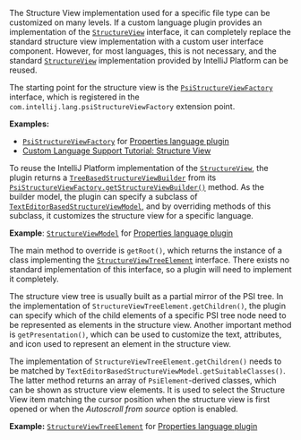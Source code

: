 [//]: # (title: Structure View)

<!-- Copyright 2000-2020 JetBrains s.r.o. and other contributors. Use of this source code is governed by the Apache 2.0 license that can be found in the LICENSE file. -->

The Structure View implementation used for a specific file type can be customized on many levels.
If a custom language plugin provides an implementation of the [`StructureView`](upsource:///platform/editor-ui-api/src/com/intellij/ide/structureView/StructureView.java) interface, it can completely replace the standard structure view implementation with a custom user interface component.
However, for most languages, this is not necessary, and the standard [`StructureView`](upsource:///platform/editor-ui-api/src/com/intellij/ide/structureView/StructureView.java) implementation provided by IntelliJ Platform can be reused.

The starting point for the structure view is the [`PsiStructureViewFactory`](upsource:///platform/editor-ui-api/src/com/intellij/lang/PsiStructureViewFactory.java) interface, which is registered in the `com.intellij.lang.psiStructureViewFactory` extension point.

**Examples:**
- [`PsiStructureViewFactory`](upsource:///plugins/properties/src/com/intellij/lang/properties/structureView/PropertiesStructureViewBuilderFactory.java) for [Properties language plugin](upsource:///plugins/properties)
- [Custom Language Support Tutorial: Structure View](structure_view_factory.md)

To reuse the IntelliJ Platform implementation of the [`StructureView`](upsource:///platform/editor-ui-api/src/com/intellij/ide/structureView/StructureView.java), the plugin returns a [`TreeBasedStructureViewBuilder`](upsource:///platform/editor-ui-api/src/com/intellij/ide/structureView/TreeBasedStructureViewBuilder.java) from its [`PsiStructureViewFactory.getStructureViewBuilder()`](upsource:///platform/editor-ui-api/src/com/intellij/lang/PsiStructureViewFactory.java) method.
As the builder model, the plugin can specify a subclass of [`TextEditorBasedStructureViewModel`](upsource:///platform/editor-ui-api/src/com/intellij/ide/structureView/TextEditorBasedStructureViewModel.java), and by overriding methods of this subclass, it customizes the structure view for a specific language.

**Example**:
[`StructureViewModel`](upsource:///plugins/properties/properties-psi-impl/src/com/intellij/lang/properties/structureView/PropertiesFileStructureViewModel.java) for [Properties language plugin](upsource:///plugins/properties)

The main method to override is `getRoot()`, which returns the instance of a class implementing the [`StructureViewTreeElement`](upsource:///platform/editor-ui-api/src/com/intellij/ide/structureView/StructureViewTreeElement.java) interface.
There exists no standard implementation of this interface, so a plugin will need to implement it completely.

The structure view tree is usually built as a partial mirror of the PSI tree.
In the implementation of `StructureViewTreeElement.getChildren()`, the plugin can specify which of the child elements of a specific PSI tree node need to be represented as elements in the structure view.
Another important method is `getPresentation()`, which can be used to customize the text, attributes, and icon used to represent an element in the structure view.

The implementation of `StructureViewTreeElement.getChildren()` needs to be matched by `TextEditorBasedStructureViewModel.getSuitableClasses()`.
The latter method returns an array of `PsiElement`\-derived classes, which can be shown as structure view elements.
It is used to select the Structure View item matching the cursor position when the structure view is first opened or when the _Autoscroll from source_ option is enabled.

**Example:**
[`StructureViewTreeElement`](upsource:///plugins/properties/properties-psi-impl/src/com/intellij/lang/properties/editor/PropertyStructureViewElement.java) for [Properties language plugin](upsource:///plugins/properties/)